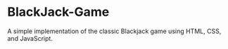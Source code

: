 # BlackJack-Game
A simple implementation of the classic Blackjack game using HTML, CSS, and JavaScript. 
